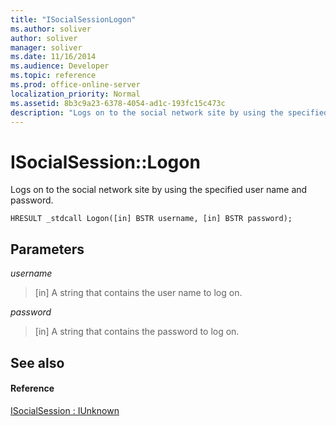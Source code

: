 ```yaml
---
title: "ISocialSessionLogon"
ms.author: soliver
author: soliver
manager: soliver
ms.date: 11/16/2014
ms.audience: Developer
ms.topic: reference
ms.prod: office-online-server
localization_priority: Normal
ms.assetid: 8b3c9a23-6378-4054-ad1c-193fc15c473c
description: "Logs on to the social network site by using the specified user name and password."
---
```


# ISocialSession::Logon

Logs on to the social network site by using the specified user name and password.
  
```
HRESULT _stdcall Logon([in] BSTR username, [in] BSTR password);
```

## Parameters

 _username_
  
> [in] A string that contains the user name to log on.
    
 _password_
  
> [in] A string that contains the password to log on.
    
## See also

#### Reference

[ISocialSession : IUnknown](isocialsessioniunknown.md)

